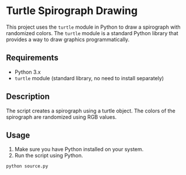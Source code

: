 # Turtle Spirograph Drawing

This project uses the `turtle` module in Python to draw a spirograph with randomized colors. The `turtle` module is a standard Python library that provides a way to draw graphics programmatically.

## Requirements

- Python 3.x
- `turtle` module (standard library, no need to install separately)

## Description

The script creates a spirograph using a turtle object. The colors of the spirograph are randomized using RGB values.

## Usage

1. Make sure you have Python installed on your system.
2. Run the script using Python.

```sh
python source.py
